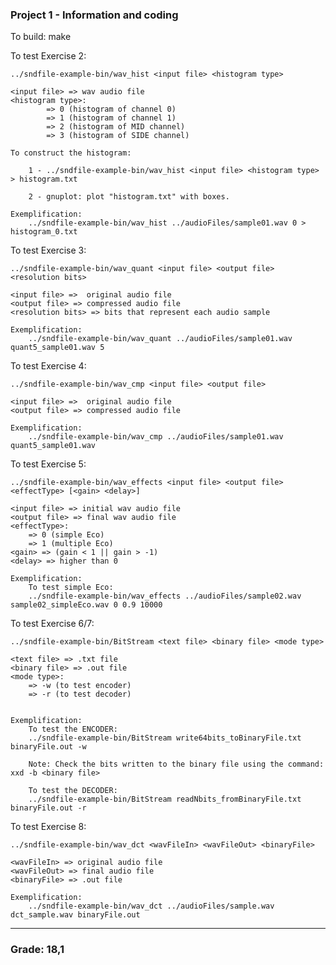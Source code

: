 ### Project 1 - Information and coding 

To build:
	make
	
	
To test Exercise 2:

	../sndfile-example-bin/wav_hist <input file> <histogram type>
	
	<input file> => wav audio file
	<histogram type>: 
			=> 0 (histogram of channel 0)
			=> 1 (histogram of channel 1)
			=> 2 (histogram of MID channel)
			=> 3 (histogram of SIDE channel)
			
  	To construct the histogram:
  	
	  	1 - ../sndfile-example-bin/wav_hist <input file> <histogram type> > histogram.txt
	  	
	  	2 - gnuplot: plot "histogram.txt" with boxes.
	  	
	Exemplification:
		../sndfile-example-bin/wav_hist ../audioFiles/sample01.wav 0 > histogram_0.txt


To test Exercise 3:

	../sndfile-example-bin/wav_quant <input file> <output file> <resolution bits>
	
	<input file> =>  original audio file
	<output file> => compressed audio file
	<resolution bits> => bits that represent each audio sample
	
	Exemplification:
		../sndfile-example-bin/wav_quant ../audioFiles/sample01.wav quant5_sample01.wav 5

	

To test Exercise 4:

	../sndfile-example-bin/wav_cmp <input file> <output file>
	
	<input file> =>  original audio file
	<output file> => compressed audio file
	
	Exemplification:
		../sndfile-example-bin/wav_cmp ../audioFiles/sample01.wav quant5_sample01.wav


To test Exercise 5:

	../sndfile-example-bin/wav_effects <input file> <output file> <effectType> [<gain> <delay>]
	
	<input file> => initial wav audio file
	<output file> => final wav audio file
	<effectType>:
		=> 0 (simple Eco)
		=> 1 (multiple Eco)
	<gain> => (gain < 1 || gain > -1)
	<delay> => higher than 0
	
	Exemplification:
		To test simple Eco:
		../sndfile-example-bin/wav_effects ../audioFiles/sample02.wav sample02_simpleEco.wav 0 0.9 10000

	
To test Exercise 6/7:

	../sndfile-example-bin/BitStream <text file> <binary file> <mode type>
	
	<text file> => .txt file
	<binary file> => .out file 
	<mode type>:
		=> -w (to test encoder)
		=> -r (to test decoder)
		
		
	Exemplification:	
		To test the ENCODER:
		../sndfile-example-bin/BitStream write64bits_toBinaryFile.txt binaryFile.out -w
		
		Note: Check the bits written to the binary file using the command: xxd -b <binary file>
		
		To test the DECODER:
		../sndfile-example-bin/BitStream readNbits_fromBinaryFile.txt binaryFile.out -r


To test Exercise 8:

	../sndfile-example-bin/wav_dct <wavFileIn> <wavFileOut> <binaryFile>
	
	<wavFileIn> => original audio file
	<wavFileOut> => final audio file
	<binaryFile> => .out file
	
	Exemplification:	
		../sndfile-example-bin/wav_dct ../audioFiles/sample.wav dct_sample.wav binaryFile.out
		
****
### Grade: 18,1
	
	
	
	
	
	
	
	

